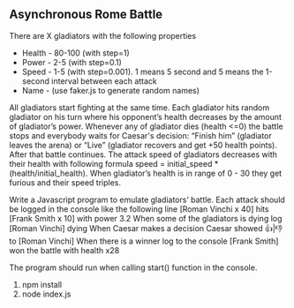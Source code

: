 ## Asynchronous Rome Battle

There are X gladiators with the following properties
* Health - 80-100 (with step=1)
* Power - 2-5 (with step=0.1)
* Speed - 1-5 (with step=0.001). 1 means 5 second and 5 means the 1-second interval between each attack
* Name - (use faker.js to generate random names)

All gladiators start fighting at the same time. Each gladiator hits random gladiator on his turn where his opponent’s health decreases by the amount of gladiator’s power. Whenever any of gladiator dies (health <=0) the battle stops and everybody waits for Caesar's decision: “Finish him” (gladiator leaves the arena) or “Live” (gladiator recovers and get +50 health points). After that battle continues. The attack speed of gladiators decreases with their health with following formula speed = initial_speed * (health/initial_health). When gladiator’s health is in range of 0 - 30 they get furious and their speed triples.

Write a Javascript program to emulate gladiators’ battle. Each attack should be logged in the console like the following line
[Roman Vinchi x 40] hits [Frank Smith x 10] with power 3.2
When some of the gladiators is dying log
[Roman Vinchi] dying
When Caesar makes a decision
Caesar showed 👍|👎 to [Roman Vinchi]
When there is a winner log to the console
[Frank Smith] won the battle with health x28

The program should run when calling start() function in the console.


1. npm install
2. node index.js

